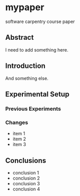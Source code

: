 # mypaper
software carpentry course paper

## Abstract
I need to add something here.

## Introduction 
And something else. 

## Experimental Setup

### Previous Experiments
### Changes
- item 1
- item 2
- item 3


## Conclusions
- conclusion 1
- conclusion 2
- conclusion 3
- conclusion 4



